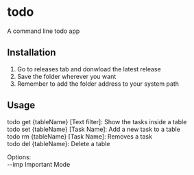 # todo

A command line todo app

## Installation

1. Go to releases tab and donwload the latest release
2. Save the folder wherever you want
3. Remember to add the folder address to your system path

## Usage

todo get {tableName} [Text filter]: Show the tasks inside a table<br>
todo set {tableName} [Task Name]: Add a new task to a table<br>
todo rm {tableName} [Task Name]: Removes a task<br>
todo del {tableName}: Delete a table<br>

Options:<br>
--imp Important Mode
